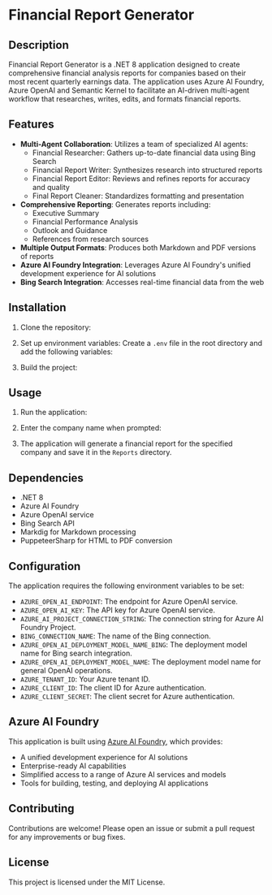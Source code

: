 ﻿# Financial Report Generator

## Description
Financial Report Generator is a .NET 8 application designed to create comprehensive financial analysis reports for companies based on their most recent quarterly earnings data. The application uses Azure AI Foundry, Azure OpenAI and Semantic Kernel to facilitate an AI-driven multi-agent workflow that researches, writes, edits, and formats financial reports.

## Features
- **Multi-Agent Collaboration**: Utilizes a team of specialized AI agents:
  - Financial Researcher: Gathers up-to-date financial data using Bing Search
  - Financial Report Writer: Synthesizes research into structured reports
  - Financial Report Editor: Reviews and refines reports for accuracy and quality
  - Final Report Cleaner: Standardizes formatting and presentation
- **Comprehensive Reporting**: Generates reports including:
  - Executive Summary
  - Financial Performance Analysis
  - Outlook and Guidance
  - References from research sources
- **Multiple Output Formats**: Produces both Markdown and PDF versions of reports
- **Azure AI Foundry Integration**: Leverages Azure AI Foundry's unified development experience for AI solutions
- **Bing Search Integration**: Accesses real-time financial data from the web

## Installation
1. Clone the repository:
   
2. Set up environment variables:
   Create a `.env` file in the root directory and add the following variables:
   
3. Build the project:
   
## Usage
1. Run the application:
   
2. Enter the company name when prompted:
   
3. The application will generate a financial report for the specified company and save it in the `Reports` directory.

## Dependencies
- .NET 8
- Azure AI Foundry
- Azure OpenAI service
- Bing Search API
- Markdig for Markdown processing
- PuppeteerSharp for HTML to PDF conversion

## Configuration
The application requires the following environment variables to be set:
- `AZURE_OPEN_AI_ENDPOINT`: The endpoint for Azure OpenAI service.
- `AZURE_OPEN_AI_KEY`: The API key for Azure OpenAI service.
- `AZURE_AI_PROJECT_CONNECTION_STRING`: The connection string for Azure AI Foundry Project.
- `BING_CONNECTION_NAME`: The name of the Bing connection.
- `AZURE_OPEN_AI_DEPLOYMENT_MODEL_NAME_BING`: The deployment model name for Bing search integration.
- `AZURE_OPEN_AI_DEPLOYMENT_MODEL_NAME`: The deployment model name for general OpenAI operations.
- `AZURE_TENANT_ID`: Your Azure tenant ID.
- `AZURE_CLIENT_ID`: The client ID for Azure authentication.
- `AZURE_CLIENT_SECRET`: The client secret for Azure authentication.

## Azure AI Foundry
This application is built using [Azure AI Foundry](https://learn.microsoft.com/en-us/azure/ai-foundry/what-is-azure-ai-foundry), which provides:
- A unified development experience for AI solutions
- Enterprise-ready AI capabilities
- Simplified access to a range of Azure AI services and models
- Tools for building, testing, and deploying AI applications

## Contributing
Contributions are welcome! Please open an issue or submit a pull request for any improvements or bug fixes.

## License
This project is licensed under the MIT License.
